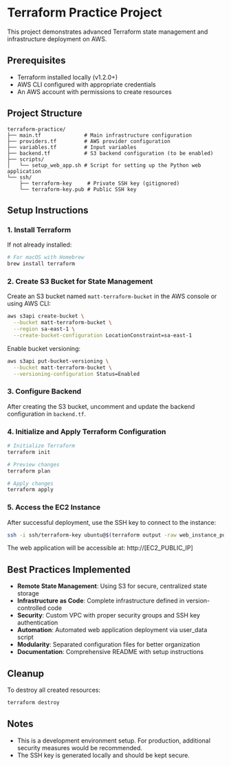 # Terraform Practice Project

This project demonstrates advanced Terraform state management and infrastructure deployment on AWS.

## Prerequisites

- Terraform installed locally (v1.2.0+)
- AWS CLI configured with appropriate credentials
- An AWS account with permissions to create resources

## Project Structure

```
terraform-practice/
├── main.tf              # Main infrastructure configuration
├── providers.tf         # AWS provider configuration
├── variables.tf         # Input variables
├── backend.tf           # S3 backend configuration (to be enabled)
├── scripts/
│   └── setup_web_app.sh # Script for setting up the Python web application
└── ssh/
    ├── terraform-key     # Private SSH key (gitignored)
    └── terraform-key.pub # Public SSH key
```

## Setup Instructions

### 1. Install Terraform

If not already installed:

```bash
# For macOS with Homebrew
brew install terraform
```

### 2. Create S3 Bucket for State Management

Create an S3 bucket named `matt-terraform-bucket` in the AWS console or using AWS CLI:

```bash
aws s3api create-bucket \
  --bucket matt-terraform-bucket \
  --region sa-east-1 \
  --create-bucket-configuration LocationConstraint=sa-east-1
```

Enable bucket versioning:

```bash
aws s3api put-bucket-versioning \
  --bucket matt-terraform-bucket \
  --versioning-configuration Status=Enabled
```

### 3. Configure Backend

After creating the S3 bucket, uncomment and update the backend configuration in `backend.tf`.

### 4. Initialize and Apply Terraform Configuration

```bash
# Initialize Terraform
terraform init

# Preview changes
terraform plan

# Apply changes
terraform apply
```

### 5. Access the EC2 Instance

After successful deployment, use the SSH key to connect to the instance:

```bash
ssh -i ssh/terraform-key ubuntu@$(terraform output -raw web_instance_public_ip)
```

The web application will be accessible at: http://[EC2_PUBLIC_IP]

## Best Practices Implemented

- **Remote State Management**: Using S3 for secure, centralized state storage
- **Infrastructure as Code**: Complete infrastructure defined in version-controlled code
- **Security**: Custom VPC with proper security groups and SSH key authentication
- **Automation**: Automated web application deployment via user_data script
- **Modularity**: Separated configuration files for better organization
- **Documentation**: Comprehensive README with setup instructions

## Cleanup

To destroy all created resources:

```bash
terraform destroy
```

## Notes

- This is a development environment setup. For production, additional security measures would be recommended.
- The SSH key is generated locally and should be kept secure.
